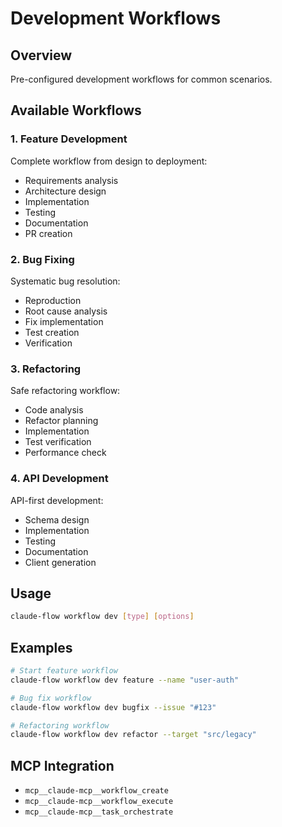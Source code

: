# Development Workflows

## Overview
Pre-configured development workflows for common scenarios.

## Available Workflows

### 1. Feature Development
Complete workflow from design to deployment:
- Requirements analysis
- Architecture design
- Implementation
- Testing
- Documentation
- PR creation

### 2. Bug Fixing
Systematic bug resolution:
- Reproduction
- Root cause analysis
- Fix implementation
- Test creation
- Verification

### 3. Refactoring
Safe refactoring workflow:
- Code analysis
- Refactor planning
- Implementation
- Test verification
- Performance check

### 4. API Development
API-first development:
- Schema design
- Implementation
- Testing
- Documentation
- Client generation

## Usage
```bash
claude-flow workflow dev [type] [options]
```

## Examples
```bash
# Start feature workflow
claude-flow workflow dev feature --name "user-auth"

# Bug fix workflow
claude-flow workflow dev bugfix --issue "#123"

# Refactoring workflow
claude-flow workflow dev refactor --target "src/legacy"
```

## MCP Integration
- `mcp__claude-mcp__workflow_create`
- `mcp__claude-mcp__workflow_execute`
- `mcp__claude-mcp__task_orchestrate`
